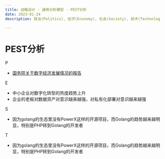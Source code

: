 ```yaml
---
title: 战略设计 - 通用分析模型 - PEST分析
date: 2023-01-24
description: 政治(Politics), 经济(Economy), 社会(Society), 技术(Technology)

---
```


# PEST分析

P

* [国务院关于数字经济发展情况的报告](http://www.npc.gov.cn/npc/c30834/202211/dd847f6232c94c73a8b59526d61b4728.shtml)



E

* 中小企业对数字化转型的热度趋势上升
* 企业的老板对数据资产对意识越来越强，对私有化部署对意识越来越强


S

* 因为golang的生态里没有PowerX这样的开源项目，而Golang的趋势越来越明显，特别是PHP转到Golang的开发者

T

* 因为golang的生态里没有PowerX这样的开源项目，而Golang的趋势越来越明显，特别是PHP转到Golang的开发者